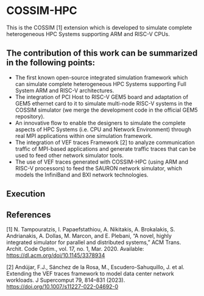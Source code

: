 # COSSIM-HPC
This is the COSSIM [1] extension which is developed to simulate complete heterogeneous HPC Systems supporting ARM and RISC-V CPUs.

## The contribution of this work can be summarized in the following points:
- The first known open-source integrated simulation framework which can simulate complete heterogeneous HPC Systems supporting Full System ARM and RISC-V architectures.
- The integration of PCI Host to RISC-V GEM5 board and adaptation of GEM5 ethernet card to it to simulate multi-node RISC-V systems in the COSSIM simulator (we merge the development code in the official GEM5 repository).
- An innovative flow to enable the designers to simulate the complete aspects of HPC Systems (i.e. CPU and Network Environment) through real MPI applications within one simulation framework.
- The integration of VEF traces Framework [2] to analyze communication traffic of MPI-based applications and generate traffic traces that can be used to feed other network simulator tools.
- The use of VEF traces generated with COSSIM-HPC (using ARM and RISC-V processors) to feed the SAURON network simulator, which models the InfiniBand and BXI network technologies.

## Execution
<!-- We have created a Virual Machine which we have install everything there. You may donwload it from [here](http://kition.mhl.tuc.gr:8000/d/0cabeb13c1/) (It is tested using VMWare 16.1 tools - [download the VM tools for Windows from here](http://kition.mhl.tuc.gr:8000/f/1932b6edea)). The VM password is <b>redsea1234</b> .

You may see the related video for instructions [MPI-on-COSSIM-multinode](http://kition.mhl.tuc.gr:8000/f/faec6bbe61/). -->

## References
<a id="1">[1]</a> 
N. Tampouratzis, I. Papaefstathiou, A. Nikitakis, A. Brokalakis,
S. Andrianakis, A. Dollas, M. Marcon, and E. Plebani, “A novel,
highly integrated simulator for parallel and distributed systems,”
ACM Trans. Archit. Code Optim., vol. 17, no. 1, Mar. 2020.
Available: https://dl.acm.org/doi/10.1145/3378934

<a id="2">[2]</a> Andújar, F.J., Sánchez de la Rosa, M., Escudero-Sahuquillo, J. et al. Extending the VEF traces framework to model data center network workloads. J Supercomput 79, 814–831 (2023). https://doi.org/10.1007/s11227-022-04692-0
